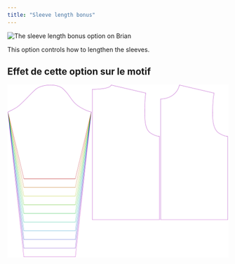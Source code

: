 ```yaml
---
title: "Sleeve length bonus"
---
```


![The sleeve length bonus option on Brian](./sleevelengthbonus.svg)

This option controls how to lengthen the sleeves.

## Effet de cette option sur le motif

![This image shows the effect of this option by superimposing several variants that have a different value for this option](brian_sleevelengthbonus_sample.svg "Effect of this option on the pattern")
